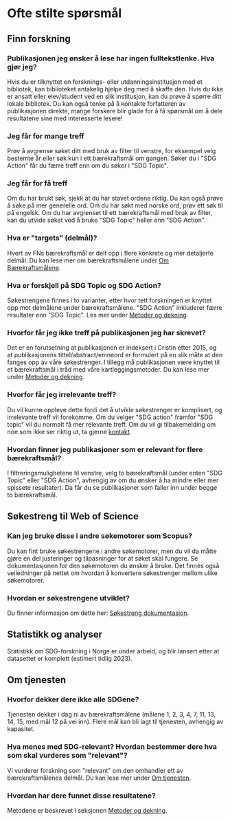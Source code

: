 # Ofte stilte spørsmål


## Finn forskning

### Publikasjonen jeg ønsker å lese har ingen fulltekstlenke. Hva gjør jeg?
Hvis du er tilknyttet en forsknings- eller utdanningsinstitusjon med et bibliotek, kan biblioteket antakelig hjelpe deg med å skaffe den. Hvis du ikke er ansatt eller elev/student ved en slik institusjon, kan du prøve å spørre ditt lokale bibliotek. Du kan også tenke på å kontakte forfatteren av publikasjonen direkte, mange forskere blir glade for å få spørsmål om å dele resultatene sine med interesserte lesere!

### Jeg får for mange treff
Prøv å avgrense søket ditt med bruk av filter til venstre, for eksempel velg bestemte år eller søk kun i ett bærekraftsmål om gangen. Søker du i "SDG Action" får du færre treff enn om du søker i "SDG Topic". 

### Jeg får for få treff
Om du har brukt søk, sjekk at du har stavet ordene riktig. Du kan også prøve å søke på mer generelle ord. Om du har søkt med norske ord, prøv ett søk til på engelsk. Om du har avgrenset til ett bærekraftsmål med bruk av filter, kan du utvide søket ved å bruke "SDG Topic" heller enn "SDG Action".

### Hva er "targets" (delmål)?
Hvert av FNs bærekraftsmål er delt opp i flere konkrete og mer detaljerte delmål. Du kan lese mer om bærekraftsmålene under [Om Bærekraftsmålene](/om/om-baerekraftsmalene). 

### Hva er forskjell på SDG Topic og SDG Action?
Søkestrengene finnes i to varianter, etter hvor tett forskningen er knyttet opp mot delmålene under bærekraftsmålene. "SDG Action" inkluderer færre resultater enn "SDG Topic". Les mer under [Metoder og dekning](/om/om-tjenesten).

### Hvorfor får jeg ikke treff på publikasjonen jeg har skrevet?
Det er en forutsetning at publikasjonen er indeksert i Cristin etter 2015, og at publikasjonens tittel/abstract/emneord er formulert på en slik måte at den fanges opp av våre søkestrenger. I tillegg må publikasjonen være knyttet til et bærekraftsmål i tråd med våre kartleggingsmetoder. Du kan lese mer under [Metoder og dekning](/om/om-tjenesten).

### Hvorfor får jeg irrelevante treff?
Du vil kunne oppleve dette fordi det å utvikle søkestrenger er komplisert, og irrelevante treff vil forekomme. Om du velger "SDG action" framfor "SDG topic" vil du normalt få mer relevante treff. Om du vil gi tilbakemelding om noe som ikke ser riktig ut, ta gjerne [kontakt](/om/kontakt).

### Hvordan finner jeg publikasjoner som er relevant for flere bærekraftsmål?
I filtreringsmulighetene til venstre, velg to bærekraftsmål (under enten "SDG Topic" eller "SDG Action", avhengig av om du ønsker å ha mindre eller mer spissete resultater). Da får du se publikasjoner som faller inn under begge to bærekraftsmål. 


## Søkestreng til Web of Science

### Kan jeg bruke disse i andre søkemotorer som Scopus?
Du kan fint bruke søkestrengene i andre søkemotorer, men du vil da måtte gjøre en del justeringer og tilpasninger for at søket skal fungere. Se dokumentasjonen for den søkemotoren du ønsker å bruke. Det finnes også veiledninger på nettet om hvordan å konvertere søkestrenger mellom ulike søkemotorer.

### Hvordan er søkestrengene utviklet?
Du finner informasjon om dette her: [Søkestreng dokumentasjon](/om/sokestreng/wos/introduksjon).


## Statistikk og analyser

Statistikk om SDG-forskning i Norge er under arbeid, og blir lansert etter at datasettet er komplett (estimert tidlig 2023). 


## Om tjenesten

### Hvorfor dekker dere ikke alle SDGene?
Tjenesten dekker i dag ni av bærekraftsmålene (målene 1, 2, 3, 4, 7, 11, 13, 14, 15, med mål 12 på vei inn). Flere mål kan bli lagt til tjenesten, avhengig av kapasitet.

### Hva menes med SDG-relevant? Hvordan bestemmer dere hva som skal vurderes som "relevant"?
Vi vurderer forskning som "relevant" om den omhandler ett av bærekraftsmålenes delmål. Du kan lese mer under [Om tjenesten](/om/om-tjenesten).

### Hvordan har dere funnet disse resultatene?
Metodene er beskrevet i seksjonen [Metoder og dekning](/om/om-tjenesten).
